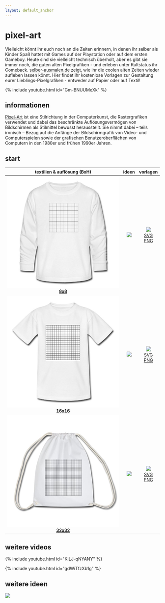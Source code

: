```yaml
---
layout: default_anchor
---
```

# pixel-art

Vielleicht könnt ihr euch noch an die Zeiten erinnern, in denen ihr selber als Kinder Spaß hattet mit Games auf der Playstation oder auf dem ersten Gameboy. Heute sind sie vielleicht technisch überholt, aber es gibt sie immer noch, die guten alten Pixelgrafiken - und erleben unter Kultstatus ihr Comeback. [selber-ausmalen.de](https://selber-ausmalen.de) zeigt, wie ihr die coolen alten Zeiten wieder aufleben lassen könnt. Hier findet ihr kostenlose Vorlagen zur Gestaltung eurer Lieblings-Pixelgrafiken - entweder auf Papier oder auf Textil!

{% include youtube.html id="Gm-BNUUMeXk" %}

## informationen

[Pixel-Art](https://de.m.wikipedia.org/wiki/Pixel-Art) ist eine Stilrichtung in der Computerkunst, die Rastergrafiken verwendet und dabei das beschränkte Auflösungsvermögen von Bildschirmen als Stilmittel bewusst herausstellt. Sie nimmt dabei – teils ironisch – Bezug auf die Anfänge der Bildschirmgrafik von Video- und Computerspielen sowie der grafischen Benutzeroberflächen von Computern in den 1980er und frühen 1990er Jahren.

## start

| textilien & auflösung (BxH)  | ideen | vorlagen |
|:--:|:--:|:--:|
|[![](8x8.jpeg) <br> **8x8**](https://selber-ausmalen.de/shop.html#!/pixel-art+-+8x8+-+black?idea=5ec82c6122250929d5c62c7e)  |![](https://i.pinimg.com/236x/d1/97/1b/d1971b5caa755512c92e8dfeb37a07c7--pixel-art-game-art.jpg) | [![](https://upload.wikimedia.org/wikipedia/commons/8/84/Farm-Fresh_file_extension_pdf.png)](https://selber-ausmalen.de/designs/pixel-art/8x8.pdf) <br> [SVG](https://github.com/selber-ausmalen/designs/blob/master/pixel-art/8x8.svg) <br> [PNG](https://selber-ausmalen.de/designs/pixel-art/8x8.png) |
|[![](16x16.jpeg) <br> **16x16**](https://selber-ausmalen.de/shop.html#!/pixel-art+-+16x16+-+black?idea=5ec599b5e447421121711b63) |![](http://www.photonstorm.com/wp-content/uploads/2011/09/favicons-largeFFS.gif) | [![](https://upload.wikimedia.org/wikipedia/commons/8/84/Farm-Fresh_file_extension_pdf.png)](https://selber-ausmalen.de/designs/pixel-art/16x16.pdf) <br> [SVG](https://github.com/selber-ausmalen/designs/blob/master/pixel-art/16x16.svg) <br> [PNG](https://selber-ausmalen.de/designs/pixel-art/16x16.png) |
|[![](32x32.jpeg) <br> **32x32**](https://selber-ausmalen.de/shop.html#!/pixel-art+-+32x32+-+black?idea=5ec83141e447421121b468e1) |![](https://i.pinimg.com/236x/af/c6/aa/afc6aab4abe2000591db02e5cbbf325e.jpg) | [![](https://upload.wikimedia.org/wikipedia/commons/8/84/Farm-Fresh_file_extension_pdf.png)](https://selber-ausmalen.de/designs/pixel-art/32x32.pdf) <br> [SVG](https://github.com/selber-ausmalen/designs/blob/master/pixel-art/32x32.svg) <br> [PNG](https://selber-ausmalen.de/designs/pixel-art/32x32.png) |

## weitere videos

{% include youtube.html id="KiLJ-qNYANY" %}


{% include youtube.html id="gdWiTfzXb1g" %}

## weitere ideen

![](https://upload.wikimedia.org/wikipedia/commons/b/bf/Le_logo_version_Pixel-Art_de_South_Park_Studios.png)
